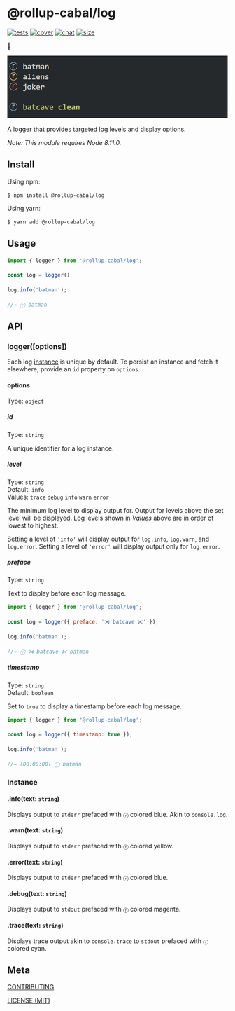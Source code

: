 [tests]: 	https://img.shields.io/circleci/project/github/rollup-cabal/log.svg
[tests-url]: https://circleci.com/gh/rollup-cabal/log

[cover]: https://codecov.io/gh/rollup-cabal/log/branch/master/graph/badge.svg
[cover-url]: https://codecov.io/gh/rollup-cabal/log

[chat]: https://img.shields.io/badge/gitter-rollup%2Frollup-brightgreen.svg
[chat-url]: https://gitter.im/rollup/rollup

[size]: https://packagephobia.now.sh/badge?p=log
[size-url]: https://packagephobia.now.sh/result?p=log

# @rollup-cabal/log

[![tests][tests]][tests-url]
[![cover][cover]][cover-url]
[![chat][chat]][chat-url]
[![size][size]][size-url]

🌳

![screenshot](./.github/screenshot-small.png)

A logger that provides targeted log levels and display options.

_Note: This module requires Node 8.11.0._

## Install

Using npm:

```console
$ npm install @rollup-cabal/log
```

Using yarn:

```console
$ yarn add @rollup-cabal/log
```

## Usage

```js
import { logger } from '@rollup-cabal/log';

const log = logger()

log.info('batman');

//→ ⓡ batman
```

## API

### logger([options])

Each log [instance](#instance) is unique by default. To persist an instance and
fetch it elsewhere, provide an `id` property on `options`.

#### options

Type: `object`

##### id

Type: `string`

A unique identifier for a log instance.

##### level

Type: `string`<br>
Default: `info`<br>
Values: `trace` `debug` `info` `warn` `error`

The minimum log level to display output for. Output for levels above the set
level will be displayed. Log levels shown in _Values_ above are in order of
lowest to highest.

Setting a level of `'info'` will display output for `log.info`,
`log.warn`, and `log.error`. Setting a level of `'error'` will display output
only for `log.error`.

##### preface

Type: `string`

Text to display before each log message.

```js
import { logger } from '@rollup-cabal/log';

const log = logger({ preface: '⋊ batcave ⋉' });

log.info('batman');

//→ ⓡ ⋊ batcave ⋉ batman
```

##### timestamp

Type: `string`<br>
Default: `boolean`

Set to `true` to display a timestamp before each log message.

```js
import { logger } from '@rollup-cabal/log';

const log = logger({ timestamp: true });

log.info('batman');

//→ [00:00:00] ⓡ batman
```

### Instance

#### .info(text: `string`)

Displays output to `stderr` prefaced with `ⓡ` colored blue. Akin to
`console.log`.

#### .warn(text: `string`)

Displays output to `stderr` prefaced with `ⓡ` colored yellow.

#### .error(text: `string`)

Displays output to `stderr` prefaced with `ⓡ` colored blue.

#### .debug(text: `string`)

Displays output to `stdout` prefaced with `ⓡ` colored magenta.

#### .trace(text: `string`)

Displays trace output akin to `console.trace` to `stdout` prefaced with `ⓡ`
colored cyan.

## Meta

[CONTRIBUTING](./.github/CONTRIBUTING)

[LICENSE (MIT)](./LICENSE)
